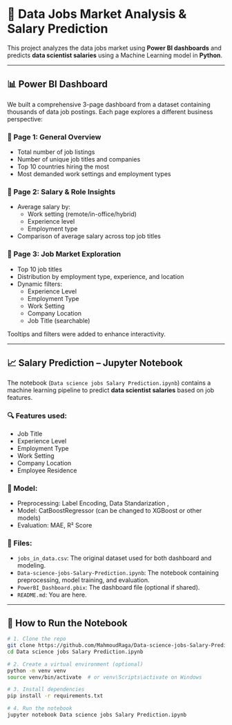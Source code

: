# 💼 Data Jobs Market Analysis & Salary Prediction

This project analyzes the data jobs market using **Power BI dashboards** and predicts **data scientist salaries** using a Machine Learning model in **Python**.

---

## 📊 Power BI Dashboard

We built a comprehensive 3-page dashboard from a dataset containing thousands of data job postings. Each page explores a different business perspective:

### 🔹 Page 1: General Overview
- Total number of job listings
- Number of unique job titles and companies
- Top 10 countries hiring the most
- Most demanded work settings and employment types

### 🔹 Page 2: Salary & Role Insights
- Average salary by:
  - Work setting (remote/in-office/hybrid)
  - Experience level
  - Employment type
- Comparison of average salary across top job titles

### 🔹 Page 3: Job Market Exploration
- Top 10 job titles
- Distribution by employment type, experience, and location
- Dynamic filters:
  - Experience Level
  - Employment Type
  - Work Setting
  - Company Location
  - Job Title (searchable)

Tooltips and filters were added to enhance interactivity.

---

## 📈 Salary Prediction – Jupyter Notebook

The notebook (`Data science jobs Salary Prediction.ipynb`) contains a machine learning pipeline to predict **data scientist salaries** based on job features.

### 🔍 Features used:
- Job Title
- Experience Level
- Employment Type
- Work Setting
- Company Location
- Employee Residence

### 🔧 Model:
- Preprocessing: Label Encoding, Data Standarization , 
- Model: CatBoostRegressor (can be changed to XGBoost or other models)
- Evaluation: MAE, R² Score

### 📁 Files:
- `jobs_in_data.csv`: The original dataset used for both dashboard and modeling.
- `Data-science-jobs-Salary-Prediction.ipynb`: The notebook containing preprocessing, model training, and evaluation.
- `PowerBI_Dashboard.pbix`: The dashboard file (optional if shared).
- `README.md`: You are here.

---

## 🚀 How to Run the Notebook

```bash
# 1. Clone the repo
git clone https://github.com/MahmoudRaga/Data-science-jobs-Salary-Prediction/blob/main/Data%20science%20jobs%20Salary%20Prediction.ipynb
cd Data science jobs Salary Prediction.ipynb

# 2. Create a virtual environment (optional)
python -m venv venv
source venv/bin/activate  # or venv\Scripts\activate on Windows

# 3. Install dependencies
pip install -r requirements.txt

# 4. Run the notebook
jupyter notebook Data science jobs Salary Prediction.ipynb
